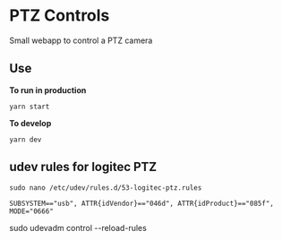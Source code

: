 # PTZ Controls

Small webapp to control a PTZ camera

## Use

**To run in production**

`yarn start`

**To develop**

`yarn dev`

## udev rules for logitec PTZ


`sudo nano /etc/udev/rules.d/53-logitec-ptz.rules`


```
SUBSYSTEM=="usb", ATTR{idVendor}=="046d", ATTR{idProduct}=="085f", MODE="0666"
```

sudo udevadm control --reload-rules